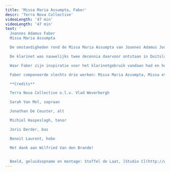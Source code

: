 ```yaml
---
title: 'Missa Maria Assumpta, Faber'
descr: 'Terra Nova Collective'
videoLength: '47 min'
videoLength: '47 min'
text: '
  Joannes Adamus Faber
  Missa Maria Assumpta

  De omstandigheden rond de Missa Maria Assumpta van Joannes Adamus Josephus Faber (ca.1692-1759) gecomponeerd voor de Antwerpse Onze-Lieve-Vrouwekathedraal in 1720, vormen een van de merkwaardigheden in de evolutie van het klarinetrepertoire. Het manuscript van deze mis maakt deel uit van de tentoonstelling van het museum Vleeshuis en is eigendom van de Bibliotheek Koninklijk Conservatorium Antwerpen (B-Ac ms.59708) en bevat een van de allervroegst gekende klarinetpartijen.

  De klarinet was nauwelijks twee decennia daarvoor ontstaan in Duitsland. Het repertoire bestond tot dan toe uit een handvol anonieme duo’s, en twee bescheiden partijen in het oratorium Juditha Triumphans (1716) van Antonio Vivaldi (1678-1741) en de opera Ifigenia in Aulide (1718) van Antonio Caldara (ca.1670-1736). Zowel Vivaldi als Caldara gebruiken dit nieuw instrument in een volks kader waarvan de partijen evengoed door trompetten kunnen worden uitgevoerd.  Faber gebruikt de klarinet op een heel andere lyrische manier. Hij treedt in dialoog met de zangstemmen, een rol normaal weggelegd voor de hobo.

  Waar Faber zijn inspiratie voor het klarinetgebruik vandaan had en hoe het komt dat dit zo vroege solistische werk werd gecomponeerd in Antwerpen blijft een vraagteken.

  Faber componeerde slechts drie werken: Missa Maria Assumpta, Missa et Ressurexit en een motet Quam Dilecto. Deze werken dateren allemaal uit 1720, het jaar waarin Faber door het kapittel op proef werd aanvaard. Het is plausibel dat Faber door het solistisch gebruik van een nieuw instrument, en met het oog op de post van zangmeester aan de kathedraal indruk trachtte te maken. Een andere mogelijkheid is dat Faber de klarinet reeds kende door zijn reis van Mainz naar Antwerpen, of door de Brusselse bouwers Willems, Rottenburgh of Boekhout uit Amsterdam. Het coverbeeld is een detail uit Allegorie van het Gehoor van Jan van Kessel II (1626-1679). Opmerkelijk aan dit schilderij zijn de vele blaasinstrumenten. Een aap staat bekend om zijn speelsheid en onberekenbaarheid. Dit symboliseert de diverse gemoedstoestanden van muziek en haar veelzijdige inwerking op mensen.

  **Credits**

  Terra Nova Collective o.l.v. Vlad Weverbergh

  Sarah Van Mol, sopraan

  Jonathan De Ceuster, alt

  Michiel Haspeslagh, tenor

  Joris Derder, bas

  Benoit Laurent, hobo

  Met dank aan Wilfried Van den Brande!

  
  Beeld, geluidsopname en montage: Stoffel de Laat, [Studio C](http://www.studioc.be)'
---
```

